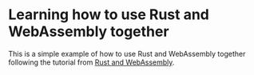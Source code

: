# Learning how to use Rust and WebAssembly together

This is a simple example of how to use Rust and WebAssembly together following the tutorial from [Rust and WebAssembly](https://rustwasm.github.io/docs/book/).
